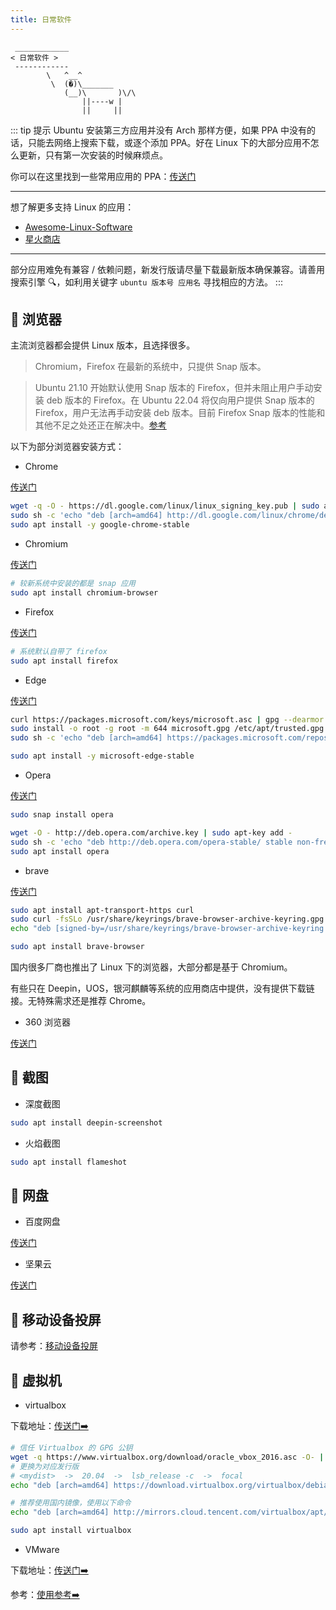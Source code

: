 ```yaml
---
title: 日常软件
---
```



```:no-line-numbers
 ____________
< 日常软件 >
 ------------
        \   ^__^
         \  (�)\_______
            (__)\       )\/\
                ||----w |
                ||     ||
```

::: tip  提示
Ubuntu 安装第三方应用并没有 Arch 那样方便，如果 PPA 中没有的话，只能去网络上搜索下载，或逐个添加 PPA。好在 Linux 下的大部分应用不怎么更新，只有第一次安装的时候麻烦点。

你可以在这里找到一些常用应用的 PPA：[传送门](https://www.ubuntuupdates.org/ppas)

---

想了解更多支持 Linux 的应用：
- [Awesome-Linux-Software](https://github.com/luong-komorebi/Awesome-Linux-Software/blob/master/README_zh-CN.md)
- [星火商店](https://www.spark-app.store/)

---

部分应用难免有兼容 / 依赖问题，新发行版请尽量下载最新版本确保兼容。请善用搜索引擎 🔍，如利用关键字 `ubuntu 版本号 应用名` 寻找相应的方法。
:::



## 🍔 浏览器

主流浏览器都会提供 Linux 版本，且选择很多。

> Chromium，Firefox 在最新的系统中，只提供 Snap 版本。

> Ubuntu 21.10 开始默认使用 Snap 版本的 Firefox，但并未阻止用户手动安装 deb 版本的 Firefox。在 Ubuntu 22.04 将仅向用户提供 Snap 版本的 Firefox，用户无法再手动安装 deb 版本。目前 Firefox Snap 版本的性能和其他不足之处还正在解决中。[参考](https://www.oschina.net/news/199868/firefox-snap-performance)

以下为部分浏览器安装方式：

- Chrome

[传送门](https://www.google.com/intl/zh-CN/chrome/)

```sh
wget -q -O - https://dl.google.com/linux/linux_signing_key.pub | sudo apt-key add - 
sudo sh -c 'echo "deb [arch=amd64] http://dl.google.com/linux/chrome/deb/ stable main" >> /etc/apt/sources.list.d/google.list'
sudo apt install -y google-chrome-stable
```

- Chromium

[传送门](https://www.chromium.org/chromium-projects/)

```sh
# 较新系统中安装的都是 snap 应用
sudo apt install chromium-browser
```

- Firefox

[传送门](https://www.mozilla.org/zh-CN/firefox/)

```sh
# 系统默认自带了 firefox
sudo apt install firefox
```

- Edge

[传送门](https://www.microsoft.com/en-us/edge)

```sh
curl https://packages.microsoft.com/keys/microsoft.asc | gpg --dearmor > microsoft.gpg
sudo install -o root -g root -m 644 microsoft.gpg /etc/apt/trusted.gpg.d/
sudo sh -c 'echo "deb [arch=amd64] https://packages.microsoft.com/repos/edge stable main" > /etc/apt/sources.list.d/microsoft-edge.list'

sudo apt install -y microsoft-edge-stable
```

- Opera

[传送门](https://www.opera.com/zh-cn/download#opera-browser)

```sh
sudo snap install opera
```

```sh
wget -O - http://deb.opera.com/archive.key | sudo apt-key add -
sudo sh -c 'echo "deb http://deb.opera.com/opera-stable/ stable non-free" >> /etc/apt/sources.list.d/opera.list' 
sudo apt install opera
```


- brave

[传送门](https://brave.com/zh/)

```sh
sudo apt install apt-transport-https curl
sudo curl -fsSLo /usr/share/keyrings/brave-browser-archive-keyring.gpg https://brave-browser-apt-release.s3.brave.com/brave-browser-archive-keyring.gpg
echo "deb [signed-by=/usr/share/keyrings/brave-browser-archive-keyring.gpg arch=amd64] https://brave-browser-apt-release.s3.brave.com/ stable main"|sudo tee /etc/apt/sources.list.d/brave-browser-release.list

sudo apt install brave-browser
```


国内很多厂商也推出了 Linux 下的浏览器，大部分都是基于 Chromium。

有些只在 Deepin，UOS，银河麒麟等系统的应用商店中提供，没有提供下载链接。无特殊需求还是推荐 Chrome。

- 360 浏览器

[传送门](https://browser.360.cn/se/linux/index.html)




## 🍟 截图

- 深度截图

```sh
sudo apt install deepin-screenshot
```

- 火焰截图

```sh
sudo apt install flameshot
```


## 🍕 网盘

- 百度网盘

[传送门](https://pan.baidu.com/download)



- 坚果云

[传送门](https://www.jianguoyun.com/s/downloads)



## 🥨 移动设备投屏

请参考：[移动设备投屏](https://arch.icekylin.online/apps/collaboration.html)


## 🥚 虚拟机

- virtualbox

下载地址：[传送门➡️](https://www.virtualbox.org/wiki/Linux_Downloads)

```sh
# 信任 Virtualbox 的 GPG 公钥
wget -q https://www.virtualbox.org/download/oracle_vbox_2016.asc -O- | sudo apt-key add -
# 更换为对应发行版
# <mydist>  ->  20.04  ->  lsb_release -c  ->  focal
echo "deb [arch=amd64] https://download.virtualbox.org/virtualbox/debian <mydist> contrib" | sudo tee /etc/apt/sources.list.d/virtualbox.list

# 推荐使用国内镜像，使用以下命令
echo "deb [arch=amd64] http://mirrors.cloud.tencent.com/virtualbox/apt/ focal contrib" | sudo tee /etc/apt/sources.list.d/virtualbox.list

sudo apt install virtualbox
```

- VMware

下载地址：[传送门➡️](https://www.vmware.com/products/workstation-player.html)

参考：[使用参考➡️](https://docs.vmware.com/cn/VMware-Workstation-Pro/16.0/com.vmware.ws.using.doc/GUID-1F5B1F14-A586-4A56-83FA-2E7D8333D5CA.html)
